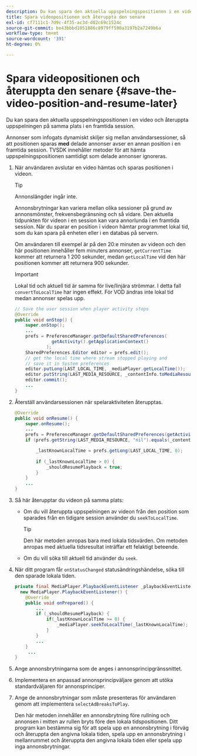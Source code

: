 ```yaml
---
description: Du kan spara den aktuella uppspelningspositionen i en video och återuppta uppspelningen på samma plats i en framtida session.
title: Spara videopositionen och återuppta den senare
exl-id: cf7111c1-7d9c-4f35-ac3d-d02c69c1524c
source-git-commit: be43bbbd1051886c8979ff590a3197b2a7249b6a
workflow-type: tm+mt
source-wordcount: '391'
ht-degree: 0%

---
```


# Spara videopositionen och återuppta den senare {#save-the-video-position-and-resume-later}

Du kan spara den aktuella uppspelningspositionen i en video och återuppta uppspelningen på samma plats i en framtida session.

Annonser som infogats dynamiskt skiljer sig mellan användarsessioner, så att positionen sparas **med** delade annonser avser en annan position i en framtida session. TVSDK innehåller metoder för att hämta uppspelningspositionen samtidigt som delade annonser ignoreras.

1. När användaren avslutar en video hämtas och sparas positionen i videon.

   >[!TIP]
   >
   >Annonslängder ingår inte.

   Annonsbrytningar kan variera mellan olika sessioner på grund av annonsmönster, frekvensbegränsning och så vidare. Den aktuella tidpunkten för videon i en session kan vara annorlunda i en framtida session. När du sparar en position i videon hämtar programmet lokal tid, som du kan spara på enheten eller i en databas på servern.

   Om användaren till exempel är på den 20:e minuten av videon och den här positionen innehåller fem minuters annonser, `getCurrentTime` kommer att returnera 1 200 sekunder, medan `getLocalTime` vid den här positionen kommer att returnera 900 sekunder.

   >[!IMPORTANT]
   >
   >Lokal tid och aktuell tid är samma för live/linjära strömmar. I detta fall `convertToLocalTime` har ingen effekt. För VOD ändras inte lokal tid medan annonser spelas upp.

   ```java
   // Save the user session when player activity stops 
   @Override 
   public void onStop() { 
       super.onStop(); 
       ... 
       prefs = PreferenceManager.getDefaultSharedPreferences( 
                 getActivity().getApplicationContext() 
               ); 
       SharedPreferences.Editor editor = prefs.edit(); 
       // get the local time where stream stopped playing and  
       // save it in System preferences 
       editor.putLong(LAST_LOCAL_TIME, _mediaPlayer.getLocalTime());  
       editor.putString(LAST_MEDIA_RESOURCE, _contentInfo.toMediaResource().getUrl()); 
       editor.commit(); 
       ... 
   } 
   ```

1. Återställ användarsessionen när spelaraktiviteten återupptas.

   ```java
   @Override 
   public void onResume() { 
       super.onResume(); 
       ... 
       prefs = PreferenceManager.getDefaultSharedPreferences(getActivity().getApplicationContext()); 
       if (prefs.getString(LAST_MEDIA_RESOURCE, "nil").equals(_contentInfo.toMediaResource().getUrl())) { 
   
           _lastKnownLocalTime = prefs.getLong(LAST_LOCAL_TIME, 0);    // get the last local time saved  
                                                                       // in system preferences 
           if (_lastKnownLocalTime > 0) { 
               _shouldResumePlayback = true; 
           } 
       } 
       ... 
   } 
   ```

1. Så här återupptar du videon på samma plats:

   * Om du vill återuppta uppspelningen av videon från den position som sparades från en tidigare session använder du `seekToLocalTime`.

      >[!TIP]
      >
      >Den här metoden anropas bara med lokala tidsvärden. Om metoden anropas med aktuella tidsresultat inträffar ett felaktigt beteende.

   * Om du vill söka till aktuell tid använder du `seek`.

1. När ditt program får `onStatusChanged` statusändringshändelse, söka till den sparade lokala tiden.

   ```java
   private final MediaPlayer.PlaybackEventListener _playbackEventListener =  
     new MediaPlayer.PlaybackEventListener() { 
       @Override 
       public void onPrepared() { 
           ... 
           if (_shouldResumePlayback) { 
               if(_lastKnownLocalTime >= 0) { 
                   _mediaPlayer.seekToLocalTime(_lastKnownLocalTime); 
               } 
           } 
           ... 
       } 
        ... 
   } 
   ```

1. Ange annonsbrytningarna som de anges i annonsprincipgränssnittet.
1. Implementera en anpassad annonsprincipväljare genom att utöka standardväljaren för annonsprinciper.
1. Ange de annonsbrytningar som måste presenteras för användaren genom att implementera `selectAdBreaksToPlay`.

   Den här metoden innehåller en annonsbrytning före rullning och annonsen i mitten av rullen bryts före den lokala tidspositionen. Ditt program kan bestämma sig för att spela upp en annonsbrytning i förväg och återuppta den angivna lokala tiden, spela upp en annonsbrytning i mellanrummet och återuppta den angivna lokala tiden eller spela upp inga annonsbrytningar.
